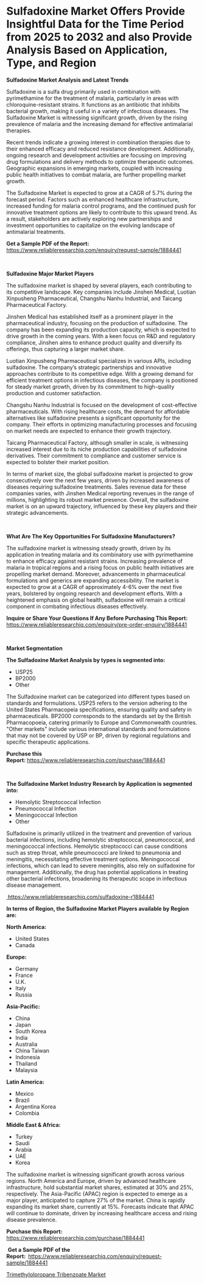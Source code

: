 <p><h1>Sulfadoxine Market Offers Provide Insightful Data for the Time Period from 2025 to 2032 and also Provide Analysis Based on Application, Type, and Region</h1></p><p><strong>Sulfadoxine Market Analysis and Latest Trends</strong></p>
<p><p>Sulfadoxine is a sulfa drug primarily used in combination with pyrimethamine for the treatment of malaria, particularly in areas with chloroquine-resistant strains. It functions as an antibiotic that inhibits bacterial growth, making it useful in a variety of infectious diseases. The Sulfadoxine Market is witnessing significant growth, driven by the rising prevalence of malaria and the increasing demand for effective antimalarial therapies. </p><p>Recent trends indicate a growing interest in combination therapies due to their enhanced efficacy and reduced resistance development. Additionally, ongoing research and development activities are focusing on improving drug formulations and delivery methods to optimize therapeutic outcomes. Geographic expansions in emerging markets, coupled with increasing public health initiatives to combat malaria, are further propelling market growth.</p><p>The Sulfadoxine Market is expected to grow at a CAGR of 5.7% during the forecast period. Factors such as enhanced healthcare infrastructure, increased funding for malaria control programs, and the continued push for innovative treatment options are likely to contribute to this upward trend. As a result, stakeholders are actively exploring new partnerships and investment opportunities to capitalize on the evolving landscape of antimalarial treatments.</p></p>
<p><strong>Get a Sample PDF of the Report:&nbsp;</strong> <a href="https://www.reliableresearchiq.com/enquiry/request-sample/1884441?utm_campaign=2384&utm_medium=2&utm_source=Github&utm_content=ia&utm_term=01042025&utm_id=sulfadoxine">https://www.reliableresearchiq.com/enquiry/request-sample/1884441</a></p>
<p>&nbsp;</p>
<p><strong>Sulfadoxine Major Market Players</strong></p>
<p><p>The sulfadoxine market is shaped by several players, each contributing to its competitive landscape. Key companies include Jinshen Medical, Luotian Xinpusheng Pharmaceutical, Changshu Nanhu Industrial, and Taicang Pharmaceutical Factory. </p><p>Jinshen Medical has established itself as a prominent player in the pharmaceutical industry, focusing on the production of sulfadoxine. The company has been expanding its production capacity, which is expected to drive growth in the coming years. With a keen focus on R&D and regulatory compliance, Jinshen aims to enhance product quality and diversify its offerings, thus capturing a larger market share.</p><p>Luotian Xinpusheng Pharmaceutical specializes in various APIs, including sulfadoxine. The company’s strategic partnerships and innovative approaches contribute to its competitive edge. With a growing demand for efficient treatment options in infectious diseases, the company is positioned for steady market growth, driven by its commitment to high-quality production and customer satisfaction.</p><p>Changshu Nanhu Industrial is focused on the development of cost-effective pharmaceuticals. With rising healthcare costs, the demand for affordable alternatives like sulfadoxine presents a significant opportunity for the company. Their efforts in optimizing manufacturing processes and focusing on market needs are expected to enhance their growth trajectory.</p><p>Taicang Pharmaceutical Factory, although smaller in scale, is witnessing increased interest due to its niche production capabilities of sulfadoxine derivatives. Their commitment to compliance and customer service is expected to bolster their market position.</p><p>In terms of market size, the global sulfadoxine market is projected to grow consecutively over the next few years, driven by increased awareness of diseases requiring sulfadoxine treatments. Sales revenue data for these companies varies, with Jinshen Medical reporting revenues in the range of millions, highlighting its robust market presence. Overall, the sulfadoxine market is on an upward trajectory, influenced by these key players and their strategic advancements.</p></p>
<p>&nbsp;</p>
<p><strong>What Are The Key Opportunities For Sulfadoxine Manufacturers?</strong></p>
<p><p>The sulfadoxine market is witnessing steady growth, driven by its application in treating malaria and its combinatory use with pyrimethamine to enhance efficacy against resistant strains. Increasing prevalence of malaria in tropical regions and a rising focus on public health initiatives are propelling market demand. Moreover, advancements in pharmaceutical formulations and generics are expanding accessibility. The market is expected to grow at a CAGR of approximately 4-6% over the next five years, bolstered by ongoing research and development efforts. With a heightened emphasis on global health, sulfadoxine will remain a critical component in combating infectious diseases effectively.</p></p>
<p><strong>Inquire or Share Your Questions If Any Before Purchasing This Report:</strong> <a href="https://www.reliableresearchiq.com/enquiry/pre-order-enquiry/1884441?utm_campaign=2384&utm_medium=2&utm_source=Github&utm_content=ia&utm_term=01042025&utm_id=sulfadoxine">https://www.reliableresearchiq.com/enquiry/pre-order-enquiry/1884441</a></p>
<p>&nbsp;</p>
<p><strong>Market Segmentation</strong></p>
<p><strong>The Sulfadoxine Market Analysis by types is segmented into:</strong></p>
<p><ul><li>USP25</li><li>BP2000</li><li>Other</li></ul></p>
<p><p>The Sulfadoxine market can be categorized into different types based on standards and formulations. USP25 refers to the version adhering to the United States Pharmacopeia specifications, ensuring quality and safety in pharmaceuticals. BP2000 corresponds to the standards set by the British Pharmacopoeia, catering primarily to Europe and Commonwealth countries. "Other markets" include various international standards and formulations that may not be covered by USP or BP, driven by regional regulations and specific therapeutic applications.</p></p>
<p><strong>Purchase this Report:&nbsp;</strong><a href="https://www.reliableresearchiq.com/purchase/1884441?utm_campaign=2384&utm_medium=2&utm_source=Github&utm_content=ia&utm_term=01042025&utm_id=sulfadoxine">https://www.reliableresearchiq.com/purchase/1884441</a></p>
<p>&nbsp;</p>
<p><strong>The Sulfadoxine Market Industry Research by Application is segmented into:</strong></p>
<p><ul><li>Hemolytic Streptococcal Infection</li><li>Pneumococcal Infection</li><li>Meningococcal Infection</li><li>Other</li></ul></p>
<p><p>Sulfadoxine is primarily utilized in the treatment and prevention of various bacterial infections, including hemolytic streptococcal, pneumococcal, and meningococcal infections. Hemolytic streptococci can cause conditions such as strep throat, while pneumococci are linked to pneumonia and meningitis, necessitating effective treatment options. Meningococcal infections, which can lead to severe meningitis, also rely on sulfadoxine for management. Additionally, the drug has potential applications in treating other bacterial infections, broadening its therapeutic scope in infectious disease management.</p></p>
<p><a href="https://www.reliableresearchiq.com/sulfadoxine-r1884441?utm_campaign=2384&utm_medium=2&utm_source=Github&utm_content=ia&utm_term=01042025&utm_id=sulfadoxine">&nbsp;https://www.reliableresearchiq.com/sulfadoxine-r1884441</a></p>
<p><strong>In terms of Region, the Sulfadoxine Market Players available by Region are:</strong></p>
<p>
    <p> <strong> North America: </strong>
        <ul>
            <li>United States</li>
            <li>Canada</li>
        </ul>
        </p> 
    <p> <strong> Europe: </strong>
        <ul>
            <li>Germany</li>
            <li>France</li>
            <li>U.K.</li>
            <li>Italy</li>
            <li>Russia</li>
        </ul>
        </p> 
    <p> <strong> Asia-Pacific: </strong>
        <ul>
            <li>China</li>
            <li>Japan</li>
            <li>South Korea</li>
            <li>India</li>
            <li>Australia</li>
            <li>China Taiwan</li>
            <li>Indonesia</li>
            <li>Thailand</li>
            <li>Malaysia</li>
        </ul>
        </p> 
    <p> <strong> Latin America: </strong>
        <ul>
            <li>Mexico</li>
            <li>Brazil</li>
            <li>Argentina Korea</li>
            <li>Colombia</li>
        </ul>
        </p> 
    <p> <strong> Middle East & Africa: </strong>
        <ul>
            <li>Turkey</li>
            <li>Saudi</li>
            <li>Arabia</li>
            <li>UAE</li>
            <li>Korea</li>
        </ul>
    </p>
    </p>
<p><p>The sulfadoxine market is witnessing significant growth across various regions. North America and Europe, driven by advanced healthcare infrastructure, hold substantial market shares, estimated at 30% and 25%, respectively. The Asia-Pacific (APAC) region is expected to emerge as a major player, anticipated to capture 27% of the market. China is rapidly expanding its market share, currently at 15%. Forecasts indicate that APAC will continue to dominate, driven by increasing healthcare access and rising disease prevalence.</p></p>
<p><strong>Purchase this Report: </strong><a href="https://www.reliableresearchiq.com/purchase/1884441?utm_campaign=2384&utm_medium=2&utm_source=Github&utm_content=ia&utm_term=01042025&utm_id=sulfadoxine">https://www.reliableresearchiq.com/purchase/1884441</a></p>
<p>&nbsp;<strong>Get a Sample PDF of the Report:&nbsp;&nbsp;</strong><a href="https://www.reliableresearchiq.com/enquiry/request-sample/1884441?utm_campaign=2384&utm_medium=2&utm_source=Github&utm_content=ia&utm_term=01042025&utm_id=sulfadoxine">https://www.reliableresearchiq.com/enquiry/request-sample/1884441</a></p>
<p><strong></strong></p>
<p><p><a href="https://github.com/MonroeBullock54/Market-Research-Report-List-2/blob/main/trimethylolpropane-tribenzoate-market.md?utm_campaign=2384&utm_medium=2&utm_source=Github&utm_content=ia&utm_term=01042025&utm_id=sulfadoxine">Trimethylolpropane Tribenzoate Market</a></p></p>